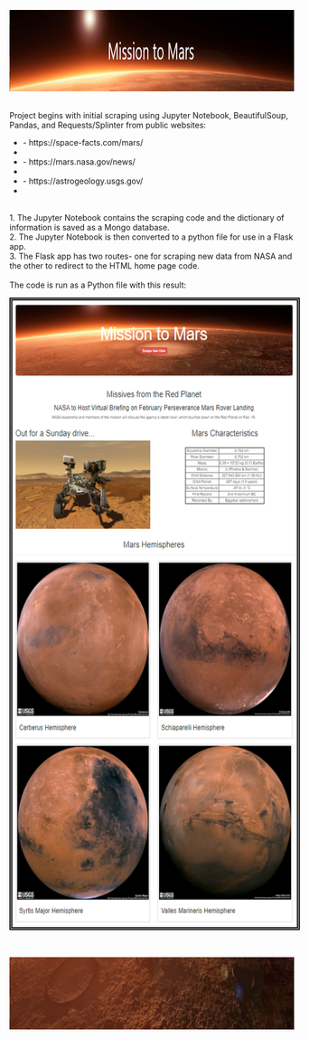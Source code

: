 <p align="center"><img width="100%" height="144" src="images/readme.PNG"></p>
<br>            
Project begins with initial scraping using Jupyter Notebook, BeautifulSoup, Pandas, and Requests/Splinter from public websites:<br>
<ul>
    <li>- https://space-facts.com/mars/<li>
    <li>- https://mars.nasa.gov/news/<li>
    <li>- https://astrogeology.usgs.gov/<li>
</ul>
<br>
1. The Jupyter Notebook contains the scraping code and the dictionary of information is saved as a Mongo database. <br>
2. The Jupyter Notebook is then converted to a python file for use in a Flask app.<br>
3. The Flask app has two routes- one for scraping new data from NASA and the other to redirect to the HTML home page code.<br>
<br>
The code is run as a Python file with this result: 
<p align="center"><img style="border:5px double black;" src="images/page_screenshot.PNG" width="586" height="1109"></p>
<br>
<p align="center"><img width="100%" height="128" src="images/footer.png"></p>

